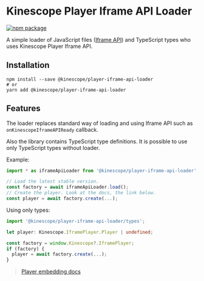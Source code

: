 # Kinescope Player Iframe API Loader

[![npm package](https://img.shields.io/npm/v/@kinescope/player-iframe-api-loader.svg?style=flat-square)](https://www.npmjs.org/package/@kinescope/player-iframe-api-loader)

A simple loader of JavaScript files ([Iframe API](https://docs.kinescope.io/player/latest/)) and TypeScript types who uses Kinescope Player Iframe API.

## Installation

```shell
npm install --save @kinescope/player-iframe-api-loader
# or
yarn add @kinescope/player-iframe-api-loader
```

## Features

The loader replaces standard way of loading and using Iframe API such as `onKinescopeIframeAPIReady` callback.

Also the library contains TypeScript type definitions. It is possible to use only TypeScript types without loader.

Example:

```ts
import * as iframeApiLoader from '@kinescope/player-iframe-api-loader';

// Load the latest stable version.
const factory = await iframeApiLoader.load();
// Create the player. Look at the docs, the link below.
const player = await factory.create(...);

```

Using only types:

```ts
import '@kinescope/player-iframe-api-loader/types';

let player: Kinescope.IframePlayer.Player | undefined;

const factory = window.Kinescope?.IframePlayer;
if (factory) {
  player = await factory.create(...);
}

```

> [Player embedding docs](https://docs.kinescope.io/player/latest/iframe/IframePlayerFactory.html#create)

